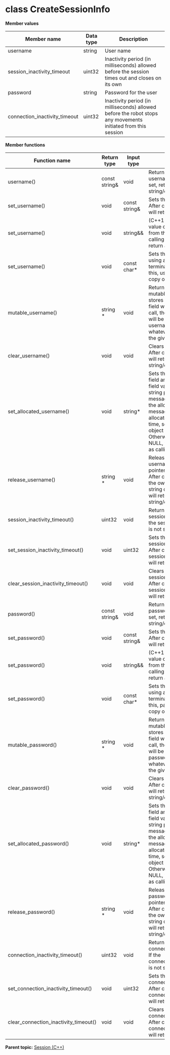 # class CreateSessionInfo

 **Member values** 

|Member name|Data type|Description|
|-----------|---------|-----------|
|username|string|User name|
|session\_inactivity\_timeout|uint32|Inactivity period \(in milliseconds\) allowed before the session times out and closes on its own|
|password|string|Password for the user|
|connection\_inactivity\_timeout|uint32|Inactivity period \(in milliseconds\) allowed before the robot stops any movements initiated from this session|

 **Member functions** 

|Function name|Return type|Input type|Description|
|-------------|-----------|----------|-----------|
|username\(\)|const string&|void|Returns the current value of username. If username is not set, returns the empty string/empty bytes.|
|set\_username\(\)|void|const string&|Sets the value of username. After calling this, username\(\) will return a copy of value.|
|set\_username\(\)|void|string&&|\(C++11 and beyond\): Sets the value of username, moving from the passed string. After calling this, username\(\) will return a copy of value.|
|set\_username\(\)|void|const char\*|Sets the value of username using a C-style null-terminated string. After calling this, username\(\) will return a copy of value.|
|mutable\_username\(\)|string \*|void|Returns a pointer to the mutable string object that stores username's value. If the field was not set prior to the call, then the returned string will be empty. After calling this, username\(\) will return whatever value is written into the given string.|
|clear\_username\(\)|void|void|Clears the value of username. After calling this, username\(\) will return the empty string/empty bytes.|
|set\_allocated\_username\(\)|void|string\*|Sets the string object to the field and frees the previous field value if it exists. If the string pointer is not NULL, the message takes ownership of the allocated string object. The message is free to delete the allocated string object at any time, so references to the object may be invalidated. Otherwise, if the value is NULL, the behavior is the same as calling clear\_username\(\).|
|release\_username\(\)|string \*|void|Releases the ownership of username and returns the pointer of the string object. After calling this, caller takes the ownership of the allocated string object and username\(\) will return the empty string/empty bytes.|
|session\_inactivity\_timeout\(\)|uint32|void|Returns the current value of session\_inactivity\_timeout. If the session\_inactivity\_timeout is not set, returns 0.|
|set\_session\_inactivity\_timeout\(\)|void|uint32|Sets the value of session\_inactivity\_timeout. After calling this, session\_inactivity\_timeout\(\) will return value.|
|clear\_session\_inactivity\_timeout\(\)|void|void|Clears the value of session\_inactivity\_timeout. After calling this, session\_inactivity\_timeout\(\) will return 0.|
|password\(\)|const string&|void|Returns the current value of password. If password is not set, returns the empty string/empty bytes.|
|set\_password\(\)|void|const string&|Sets the value of password. After calling this, password\(\) will return a copy of value.|
|set\_password\(\)|void|string&&|\(C++11 and beyond\): Sets the value of password, moving from the passed string. After calling this, password\(\) will return a copy of value.|
|set\_password\(\)|void|const char\*|Sets the value of password using a C-style null-terminated string. After calling this, password\(\) will return a copy of value.|
|mutable\_password\(\)|string \*|void|Returns a pointer to the mutable string object that stores password's value. If the field was not set prior to the call, then the returned string will be empty. After calling this, password\(\) will return whatever value is written into the given string.|
|clear\_password\(\)|void|void|Clears the value of password. After calling this, password\(\) will return the empty string/empty bytes.|
|set\_allocated\_password\(\)|void|string\*|Sets the string object to the field and frees the previous field value if it exists. If the string pointer is not NULL, the message takes ownership of the allocated string object. The message is free to delete the allocated string object at any time, so references to the object may be invalidated. Otherwise, if the value is NULL, the behavior is the same as calling clear\_password\(\).|
|release\_password\(\)|string \*|void|Releases the ownership of password and returns the pointer of the string object. After calling this, caller takes the ownership of the allocated string object and password\(\) will return the empty string/empty bytes.|
|connection\_inactivity\_timeout\(\)|uint32|void|Returns the current value of connection\_inactivity\_timeout. If the connection\_inactivity\_timeout is not set, returns 0.|
|set\_connection\_inactivity\_timeout\(\)|void|uint32|Sets the value of connection\_inactivity\_timeout. After calling this, connection\_inactivity\_timeout\(\) will return value.|
|clear\_connection\_inactivity\_timeout\(\)|void|void|Clears the value of connection\_inactivity\_timeout. After calling this, connection\_inactivity\_timeout\(\) will return 0.|

**Parent topic:** [Session \(C++\)](../../summary_pages/Session.md)

